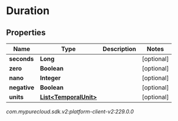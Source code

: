 # Duration


## Properties

| Name | Type | Description | Notes |
| ------------ | ------------- | ------------- | ------------- |
| **seconds** | **Long** |  |  [optional] |
| **zero** | **Boolean** |  |  [optional] |
| **nano** | **Integer** |  |  [optional] |
| **negative** | **Boolean** |  |  [optional] |
| **units** | [**List&lt;TemporalUnit&gt;**](TemporalUnit) |  |  [optional] |




_com.mypurecloud.sdk.v2:platform-client-v2:229.0.0_
